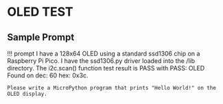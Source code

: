 # OLED TEST

## Sample Prompt

!!! prompt
    I have a 128x64 OLED using a standard ssd1306 chip on a Raspberry Pi Pico.
    I have the ssd1306.py driver loaded into the /lib directory.  The i2c.scan()
    function test result is PASS with PASS: OLED Found on dec: 60 hex: 0x3c.

    Please write a MicroPython program that prints "Hello World!" on the OLED display.

